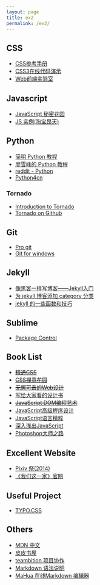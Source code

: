 ```yaml
---
layout: page
title: ex2
permalink: /ex2/
---
```


## CSS
* [CSS参考手册](http://css.doyoe.com/)
* [CSS3在线代码演示](http://www.css88.com/tool/css3Preview/Box-Shadow.html)
* [Web前端实验室](http://demo.doyoe.com/)

## Javascript
* [JavaScript 秘密花园](http://bonsaiden.github.io/JavaScript-Garden/zh/)
* [JS 实例(淘宝昂天)](http://fgm.cc/learn)

## Python
* [简明 Python 教程](http://jecvay.com/category/smtech/python3-webbug/)
* [廖雪峰的 Python 教程](http://www.liaoxuefeng.com/wiki/001374738125095c955c1e6d8bb493182103fac9270762a000)
* [reddit - Python](http://www.reddit.com/r/python)
* [Python4cn](http://simple-is-better.com/)

### Tornado
* [Introduction to Tornado](http://demo.pythoner.com/itt2zh/)
* [Tornado on Github](https://github.com/tornadoweb/tornado)

## Git
* [Pro git](http://git.oschina.net/progit/)
* [Git for windows](http://msysgit.github.io/)

## Jekyll

* [像黑客一样写博客——Jekyll入门](http://www.soimort.org/posts/101/)
* [为 jekyll 博客添加 category 分类](http://justjavac.com/jekyll/2012/05/22/use-category-plugin-for-jekyll-blog.html)
* [jekyll 的一些函数和技巧](http://justjavac.com/jekyll/2011/09/24/jekyll-more.html)

## Sublime
* [Package Control](https://sublime.wbond.net/)

## Book List
* <del>[精通CSS](http://book.douban.com/subject/1898098/)</del>
* <del>[CSS禅意花园](http://book.douban.com/subject/2052176/) </del>
* <del>[无懈可击的Web设计](http://book.douban.com/subject/1937913/) </del>
* [写给大家看的设计书](http://book.douban.com/subject/3323633/)
* <del>[JavaScript DOM编程艺术](http://book.douban.com/subject/6038371/)</del>
* [JavaScript高级程序设计](http://book.douban.com/subject/4886879/)
* [JavaScript语言精粹](http://book.douban.com/subject/3590768/)
* [深入浅出JavaScript](http://book.douban.com/subject/3006856/)
* [Photoshop大师之路](http://www.99ut.com/index.html)

## Excellent Website 
* [Pixiv 祭(2014)](http://matsuri.pixiv.net/ch1/)
* [《我们这一家》官网](http://www.atashinchi.net/)

## Useful Project
* [TYPO.CSS](http://typo.sofi.sh/)

## Others
* [MDN 中文](https://developer.mozilla.org/zh-CN/)
* [皮皮书屋](http://www.ppurl.com/)
* [teambition 项目协作](http://www.teambition.com)
* [Markdown 语法说明](http://wowubuntu.com/markdown/index.html#editor)
* [MaHua 在线Markdown 编辑器](http://mahua.jser.me/)